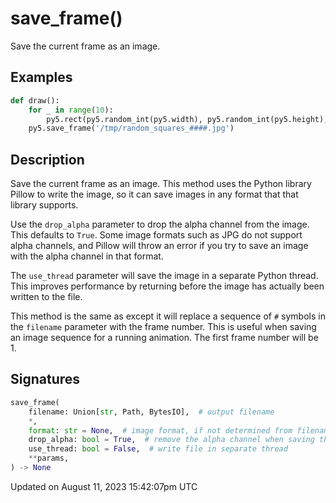 # save_frame()

Save the current frame as an image.

## Examples

<div class="example-table">

<div class="example-row"><div class="example-cell-image">

</div><div class="example-cell-code">

```python
def draw():
    for _ in range(10):
        py5.rect(py5.random_int(py5.width), py5.random_int(py5.height), 10, 10)
    py5.save_frame('/tmp/random_squares_####.jpg')
```

</div></div>

</div>

## Description

Save the current frame as an image. This method uses the Python library Pillow to write the image, so it can save images in any format that that library supports.

Use the `drop_alpha` parameter to drop the alpha channel from the image. This defaults to `True`. Some image formats such as JPG do not support alpha channels, and Pillow will throw an error if you try to save an image with the alpha channel in that format.

The `use_thread` parameter will save the image in a separate Python thread. This improves performance by returning before the image has actually been written to the file.

This method is the same as [](sketch_save) except it will replace a sequence of `#` symbols in the `filename` parameter with the frame number. This is useful when saving an image sequence for a running animation. The first frame number will be 1.

## Signatures

```python
save_frame(
    filename: Union[str, Path, BytesIO],  # output filename
    *,
    format: str = None,  # image format, if not determined from filename extension
    drop_alpha: bool = True,  # remove the alpha channel when saving the image
    use_thread: bool = False,  # write file in separate thread
    **params,
) -> None
```

Updated on August 11, 2023 15:42:07pm UTC

